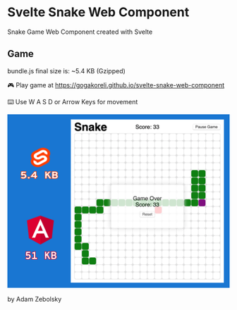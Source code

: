 # Svelte Snake Web Component

Snake Game Web Component created with Svelte

## Game

bundle.js final size is: ~5.4 KB (Gzipped)

🎮 Play game at https://gogakoreli.github.io/svelte-snake-web-component

⌨️ Use W A S D or Arrow Keys for movement

![Alt text](/screenshot.png?raw=true 'Svelte Snake Game Snapshot')

by Adam Zebolsky
